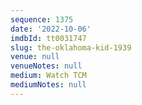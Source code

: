 ```yaml
---
sequence: 1375
date: '2022-10-06'
imdbId: tt0031747
slug: the-oklahoma-kid-1939
venue: null
venueNotes: null
medium: Watch TCM
mediumNotes: null
---
```


